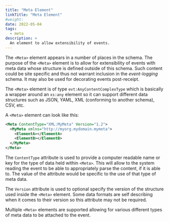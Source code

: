 ```yaml
---
title: "Meta Element"
linkTitle: "Meta Element"
#weight:
date: 2022-05-04
tags: 
  - meta
description: >
  An element to allow extensibility of events.
---
```


The `<Meta>` element appears in a number of places in the schema.
The purpose of the `<Meta>` element is to allow for extensibility of events with meta data whose structure is defined outside of this schema.
Such content could be site specific and thus not warrant inclusion in the _event-logging_ schema.
It may also be used for decorating events post-receipt.

The `<Meta>` element is of type `evt:AnyContentComplexType` which is basically a wrapper around an `xs:any` element so it can support different data structures such as JSON, YAML, XML (conforming to another schema), CSV, etc.

A `<Meta>` element can look like this:

``` xml
<Meta ContentType="XML:MyMeta" Version="1.2">
  <MyMeta xmlns="http://myorg.mydomain.mymeta">
    <ElementA></ElementA>
    <ElementB></ElementB>
  </MyMeta>
</Meta>
```

The `ContentType` attribute is used to provide a computer readable name or key for the type of data held within `<Meta>`.
This will allow to the system reading the event to be able to appropriately parse the content, if it is able to.
The value of the attribute would be specific to the use of that type of meta data.

The `Version` attribute is used to optional specify the version of the structure used inside the `<Meta>` element.
Some data formats are self describing when it comes to their version so this attribute may not be required.

Multiple `<Meta>` elements are supported allowing for various different types of meta data to be attached to the event.
